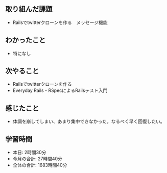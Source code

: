 ## 取り組んだ課題
- Railsでtwitterクローンを作る　メッセージ機能
## わかったこと
- 特になし
## 次やること
- Railsでtwitterクローンを作る
- Everyday Rails - RSpecによるRailsテスト入門
## 感じたこと
- 体調を崩してしまい、あまり集中できなかった。なるべく早く回復したい。
## 学習時間
- 本日: 2時間30分
- 今月の合計: 27時間40分
- 全体の合計: 1683時間40分

